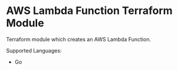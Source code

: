 # AWS Lambda Function Terraform Module

Terraform module which creates an AWS Lambda Function.

Supported Languages:
  - Go

